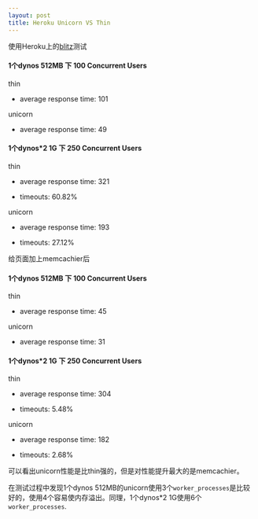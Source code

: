 ```yaml
---
layout: post
title: Heroku Unicorn VS Thin
---
```

使用Heroku上的[blitz](https://addons.heroku.com/blitz)测试

#### 1个dynos 512MB 下 100 Concurrent Users

thin  

*  average response time: 101

unicorn  

*  average response time: 49


#### 1个dynos*2 1G 下 250 Concurrent Users

thin  

*  average response time: 321  

*  timeouts: 60.82%

unicorn  

*  average response time: 193  

*  timeouts: 27.12%


给页面加上memcachier后

#### 1个dynos 512MB 下 100 Concurrent Users

thin  

*  average response time: 45

unicorn  

*  average response time: 31


#### 1个dynos*2 1G 下 250 Concurrent Users

thin  

*  average response time: 304

*  timeouts: 5.48%

unicorn  

*  average response time: 182

*  timeouts: 2.68%

可以看出unicorn性能是比thin强的，但是对性能提升最大的是memcachier。

在测试过程中发现1个dynos 512MB的unicorn使用3个`worker_processes`是比较好的，使用4个容易使内存溢出。同理，1个dynos*2 1G使用6个`worker_processes`.
